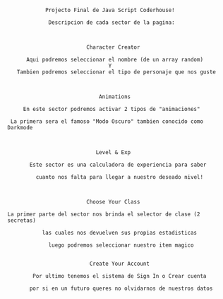                 Projecto Final de Java Script Coderhouse!

                 Descripcion de cada sector de la pagina:
               
               

                             Character Creator
                             
          Aqui podremos seleccionar el nombre (de un array random)
                                    Y
       Tambien podremos seleccionar el tipo de personaje que nos guste
       
       
       
                                 Animations
                    
         En este sector podremos activar 2 tipos de "animaciones"
                 
     La primera sera el famoso "Modo Oscuro" tambien conocido como Darkmode
     
     
     
                                Level & Exp
                                 
           Este sector es una calculadora de experiencia para saber 
                        
             cuanto nos falta para llegar a nuestro deseado nivel!
             
             
             
                             Choose Your Class
                              
    La primer parte del sector nos brinda el selector de clase (2 secretas)

               las cuales nos devuelven sus propias estadisticas
              
                 luego podremos seleccionar nuestro item magico
                 
                 
                              Create Your Account
                              
            Por ultimo tenemos el sistema de Sign In o Crear cuenta
              
           por si en un futuro queres no olvidarnos de nuestros datos
                    
